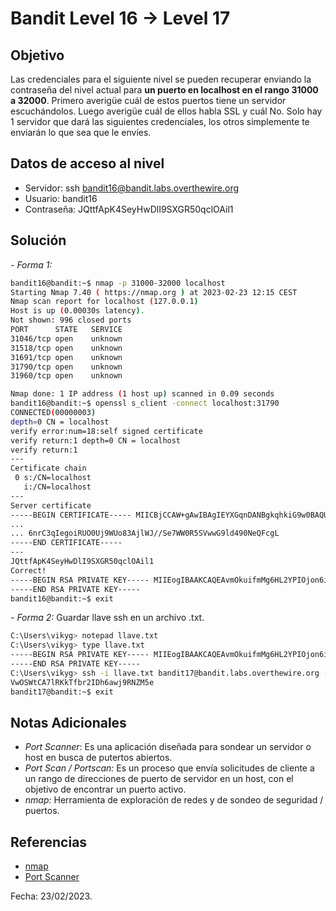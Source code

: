 # Bandit Level 16 → Level 17

## Objetivo
Las credenciales para el siguiente nivel se pueden recuperar enviando la contraseña del nivel actual para **un puerto en localhost en el rango 31000 a 32000**. Primero averigüe cuál de estos puertos tiene un servidor escuchándolos. Luego averigüe cuál de ellos habla SSL y cuál No. Solo hay 1 servidor que dará las siguientes credenciales, los otros simplemente te enviarán lo que sea que le envíes.

## Datos de acceso al nivel
* Servidor: ssh bandit16@bandit.labs.overthewire.org
* Usuario: bandit16
* Contraseña: JQttfApK4SeyHwDlI9SXGR50qclOAil1

## Solución
*- Forma 1:*
``` bash 
bandit16@bandit:~$ nmap -p 31000-32000 localhost 
Starting Nmap 7.40 ( https://nmap.org ) at 2023-02-23 12:15 CEST 
Nmap scan report for localhost (127.0.0.1) 
Host is up (0.00030s latency). 
Not shown: 996 closed ports 
PORT      STATE   SERVICE 
31046/tcp open    unknown 
31518/tcp open    unknown 
31691/tcp open    unknown 
31790/tcp open    unknown 
31960/tcp open    unknown 

Nmap done: 1 IP address (1 host up) scanned in 0.09 seconds 
bandit16@bandit:~$ openssl s_client -connect localhost:31790 
CONNECTED(00000003) 
depth=0 CN = localhost 
verify error:num=18:self signed certificate 
verify return:1 depth=0 CN = localhost 
verify return:1 
--- 
Certificate chain 
 0 s:/CN=localhost 
   i:/CN=localhost 
--- 
Server certificate 
-----BEGIN CERTIFICATE----- MIICBjCCAW+gAwIBAgIEYXGqnDANBgkqhkiG9w0BAQUFADAUMRIwEAYDVQQDDAls 
... 
... 6nrC3qIegoiRUO0Uj9WUo83AjlWJ//Se7WW0R5SVwwG9ld490NeQFcgL 
-----END CERTIFICATE----- 
--- 
JQttfApK4SeyHwDlI9SXGR50qclOAil1 
Correct! 
-----BEGIN RSA PRIVATE KEY----- MIIEogIBAAKCAQEAvmOkuifmMg6HL2YPIOjon6iWfbp7c3jx34YkYWqUH57SUdyJ imZzeyGC0gtZPGujUSxiJSWI/oTqexh+cAMTSMlOJf7+BrJObArnxd9Y7YT2bRPQ Ja6Lzb558YW3FZl87ORiO+rW4LCDCNd2lUvLE/GL2GWyuKN0K5iCd5TbtJzEkQTu DSt2mcNn4rhAL+JFr56o4T6z8WWAW18BR6yGrMq7Q/kALHYW3OekePQAzL0VUYbW JGTi65CxbCnzc/w4+mqQyvmzpWtMAzJTzAzQxNbkR2MBGySxDLrjg0LWN6sK7wNX x0YVztz/zbIkPjfkU1jHS+9EbVNj+D1XFOJuaQIDAQABAoIBABagpxpM1aoLWfvD KHcj10nqcoBc4oE11aFYQwik7xfW+24pRNuDE6SFthOar69jp5RlLwD1NhPx3iBl J9nOM8OJ0VToum43UOS8YxF8WwhXriYGnc1sskbwpXOUDc9uX4+UESzH22P29ovd d8WErY0gPxun8pbJLmxkAtWNhpMvfe0050vk9TL5wqbu9AlbssgTcCXkMQnPw9nC YNN6DDP2lbcBrvgT9YCNL6C+ZKufD52yOQ9qOkwFTEQpjtF4uNtJom+asvlpmS8A vLY9r60wYSvmZhNqBUrj7lyCtXMIu1kkd4w7F77k+DjHoAXyxcUp1DGL51sOmama +TOWWgECgYEA8JtPxP0GRJ+IQkX262jM3dEIkza8ky5moIwUqYdsx0NxHgRRhORT 8c8hAuRBb2G82so8vUHk/fur85OEfc9TncnCY2crpoqsghifKLxrLgtT+qDpfZnx SatLdt8GfQ85yA7hnWWJ2MxF3NaeSDm75Lsm+tBbAiyc9P2jGRNtMSkCgYEAypHd HCctNi/FwjulhttFx/rHYKhLidZDFYeiE/v45bN4yFm8x7R/b0iE7KaszX+Exdvt SghaTdcG0Knyw1bpJVyusavPzpaJMjdJ6tcFhVAbAjm7enCIvGCSx+X3l5SiWg0A R57hJglezIiVjv3aGwHwvlZvtszK6zV6oXFAu0ECgYAbjo46T4hyP5tJi93V5HDi Ttiek7xRVxUl+iU7rWkGAXFpMLFteQEsRr7PJ/lemmEY5eTDAFMLy9FL2m9oQWCg R8VdwSk8r9FGLS+9aKcV5PI/WEKlwgXinB3OhYimtiG2Cg5JCqIZFHxD6MjEGOiu L8ktHMPvodBwNsSBULpG0QKBgBAplTfC1HOnWiMGOU3KPwYWt0O6CdTkmJOmL8Ni blh9elyZ9FsGxsgtRBXRsqXuz7wtsQAgLHxbdLq/ZJQ7YfzOKU4ZxEnabvXnvWkU YOdjHdSOoKvDQNWu6ucyLRAWFuISeXw9a/9p7ftpxm0TSgyvmfLF2MIAEwyzRqaM 77pBAoGAMmjmIJdjp+Ez8duyn3ieo36yrttF5NSsJLAbxFpdlc1gvtGCWW+9Cq0b dxviW8+TFVEBl1O4f7HVm6EpTscdDxU+bCXWkfjuRb7Dy9GOtt9JPsX8MBTakzh3 vBgsyi/sN3RqRBcGU40fOoZyfAMT8s1m/uYv52O6IgeuZ/ujbjY= 
-----END RSA PRIVATE KEY----- 
bandit16@bandit:~$ exit
```
*- Forma 2:* Guardar llave ssh en un archivo .txt.
``` bash
C:\Users\vikyg> notepad llave.txt 
C:\Users\vikyg> type llave.txt 
-----BEGIN RSA PRIVATE KEY----- MIIEogIBAAKCAQEAvmOkuifmMg6HL2YPIOjon6iWfbp7c3jx34YkYWqUH57SUdyJ imZzeyGC0gtZPGujUSxiJSWI/oTqexh+cAMTSMlOJf7+BrJObArnxd9Y7YT2bRPQ Ja6Lzb558YW3FZl87ORiO+rW4LCDCNd2lUvLE/GL2GWyuKN0K5iCd5TbtJzEkQTu DSt2mcNn4rhAL+JFr56o4T6z8WWAW18BR6yGrMq7Q/kALHYW3OekePQAzL0VUYbW JGTi65CxbCnzc/w4+mqQyvmzpWtMAzJTzAzQxNbkR2MBGySxDLrjg0LWN6sK7wNX x0YVztz/zbIkPjfkU1jHS+9EbVNj+D1XFOJuaQIDAQABAoIBABagpxpM1aoLWfvD KHcj10nqcoBc4oE11aFYQwik7xfW+24pRNuDE6SFthOar69jp5RlLwD1NhPx3iBl J9nOM8OJ0VToum43UOS8YxF8WwhXriYGnc1sskbwpXOUDc9uX4+UESzH22P29ovd d8WErY0gPxun8pbJLmxkAtWNhpMvfe0050vk9TL5wqbu9AlbssgTcCXkMQnPw9nC YNN6DDP2lbcBrvgT9YCNL6C+ZKufD52yOQ9qOkwFTEQpjtF4uNtJom+asvlpmS8A vLY9r60wYSvmZhNqBUrj7lyCtXMIu1kkd4w7F77k+DjHoAXyxcUp1DGL51sOmama +TOWWgECgYEA8JtPxP0GRJ+IQkX262jM3dEIkza8ky5moIwUqYdsx0NxHgRRhORT 8c8hAuRBb2G82so8vUHk/fur85OEfc9TncnCY2crpoqsghifKLxrLgtT+qDpfZnx SatLdt8GfQ85yA7hnWWJ2MxF3NaeSDm75Lsm+tBbAiyc9P2jGRNtMSkCgYEAypHd HCctNi/FwjulhttFx/rHYKhLidZDFYeiE/v45bN4yFm8x7R/b0iE7KaszX+Exdvt SghaTdcG0Knyw1bpJVyusavPzpaJMjdJ6tcFhVAbAjm7enCIvGCSx+X3l5SiWg0A R57hJglezIiVjv3aGwHwvlZvtszK6zV6oXFAu0ECgYAbjo46T4hyP5tJi93V5HDi Ttiek7xRVxUl+iU7rWkGAXFpMLFteQEsRr7PJ/lemmEY5eTDAFMLy9FL2m9oQWCg R8VdwSk8r9FGLS+9aKcV5PI/WEKlwgXinB3OhYimtiG2Cg5JCqIZFHxD6MjEGOiu L8ktHMPvodBwNsSBULpG0QKBgBAplTfC1HOnWiMGOU3KPwYWt0O6CdTkmJOmL8Ni blh9elyZ9FsGxsgtRBXRsqXuz7wtsQAgLHxbdLq/ZJQ7YfzOKU4ZxEnabvXnvWkU YOdjHdSOoKvDQNWu6ucyLRAWFuISeXw9a/9p7ftpxm0TSgyvmfLF2MIAEwyzRqaM 77pBAoGAMmjmIJdjp+Ez8duyn3ieo36yrttF5NSsJLAbxFpdlc1gvtGCWW+9Cq0b dxviW8+TFVEBl1O4f7HVm6EpTscdDxU+bCXWkfjuRb7Dy9GOtt9JPsX8MBTakzh3 vBgsyi/sN3RqRBcGU40fOoZyfAMT8s1m/uYv52O6IgeuZ/ujbjY= 
-----END RSA PRIVATE KEY----- 
C:\Users\vikyg> ssh -i llave.txt bandit17@bandit.labs.overthewire.org -p2220 bandit17@bandit:~$ cat /etc/bandit_pass/bandit17
VwOSWtCA7lRKkTfbr2IDh6awj9RNZM5e 
bandit17@bandit:~$ exit
```

## Notas Adicionales
* *Port Scanner*: Es una aplicación diseñada para sondear un servidor o host en busca de putertos abiertos.
* *Port Scan / Portscan:* Es un proceso que envía solicitudes de cliente a un rango de direcciones de puerto de servidor en un host, con el objetivo de encontrar un puerto activo.
* *nmap:* Herramienta de exploración de redes y de sondeo de seguridad / puertos.

## Referencias
* [nmap](https://nmap.org/man/es/index.html)
* [Port Scanner](https://en.wikipedia.org/wiki/Port_scanner)

Fecha: 23/02/2023.